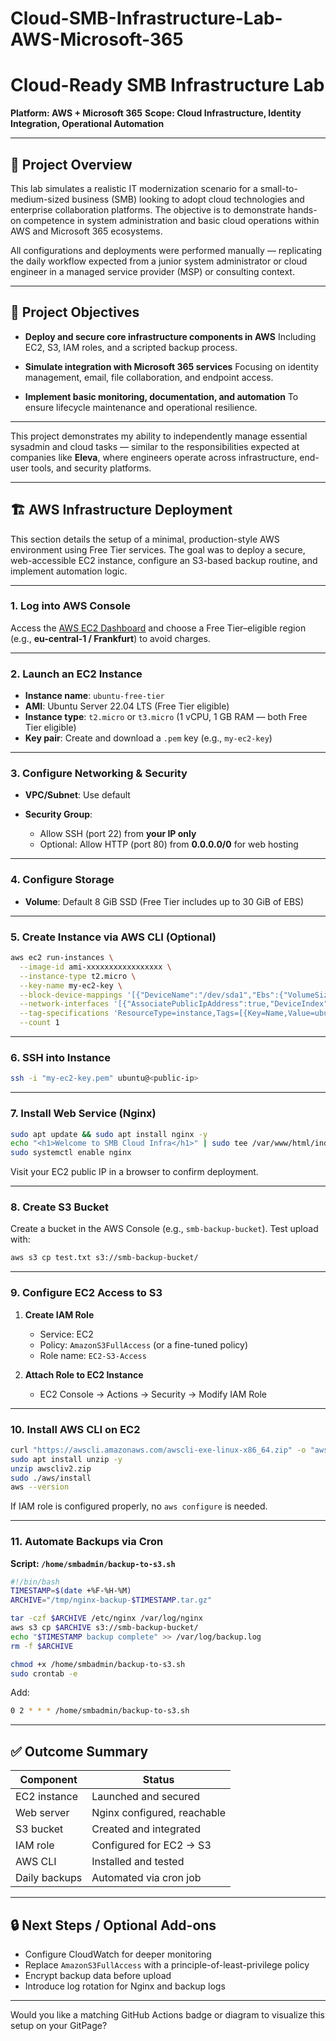 # Cloud-SMB-Infrastructure-Lab-AWS-Microsoft-365
# Cloud-Ready SMB Infrastructure Lab

**Platform: AWS + Microsoft 365**
**Scope: Cloud Infrastructure, Identity Integration, Operational Automation**

---

## 📌 Project Overview

This lab simulates a realistic IT modernization scenario for a small-to-medium-sized business (SMB) looking to adopt cloud technologies and enterprise collaboration platforms. The objective is to demonstrate hands-on competence in system administration and basic cloud operations within AWS and Microsoft 365 ecosystems.

All configurations and deployments were performed manually — replicating the daily workflow expected from a junior system administrator or cloud engineer in a managed service provider (MSP) or consulting context.

---

## 🎯 Project Objectives

* **Deploy and secure core infrastructure components in AWS**
  Including EC2, S3, IAM roles, and a scripted backup process.

* **Simulate integration with Microsoft 365 services**
  Focusing on identity management, email, file collaboration, and endpoint access.

* **Implement basic monitoring, documentation, and automation**
  To ensure lifecycle maintenance and operational resilience.

---

This project demonstrates my ability to independently manage essential sysadmin and cloud tasks — similar to the responsibilities expected at companies like **Eleva**, where engineers operate across infrastructure, end-user tools, and security platforms.

---

## 🏗 AWS Infrastructure Deployment

This section details the setup of a minimal, production-style AWS environment using Free Tier services. The goal was to deploy a secure, web-accessible EC2 instance, configure an S3-based backup routine, and implement automation logic.

---

### 1. Log into AWS Console

Access the [AWS EC2 Dashboard](https://console.aws.amazon.com/ec2) and choose a Free Tier–eligible region (e.g., **eu-central-1 / Frankfurt**) to avoid charges.

---

### 2. Launch an EC2 Instance

* **Instance name**: `ubuntu-free-tier`
* **AMI**: Ubuntu Server 22.04 LTS (Free Tier eligible)
* **Instance type**: `t2.micro` or `t3.micro`
  (1 vCPU, 1 GB RAM — both Free Tier eligible)
* **Key pair**: Create and download a `.pem` key (e.g., `my-ec2-key`)

---

### 3. Configure Networking & Security

* **VPC/Subnet**: Use default
* **Security Group**:

  * Allow SSH (port 22) from **your IP only**
  * Optional: Allow HTTP (port 80) from **0.0.0.0/0** for web hosting

---

### 4. Configure Storage

* **Volume**: Default 8 GiB SSD
  (Free Tier includes up to 30 GiB of EBS)

---

### 5. Create Instance via AWS CLI (Optional)

```bash
aws ec2 run-instances \
  --image-id ami-xxxxxxxxxxxxxxxxx \
  --instance-type t2.micro \
  --key-name my-ec2-key \
  --block-device-mappings '[{"DeviceName":"/dev/sda1","Ebs":{"VolumeSize":8}}]' \
  --network-interfaces '[{"AssociatePublicIpAddress":true,"DeviceIndex":0,"Groups":["sg-xxxxxxx"]}]' \
  --tag-specifications 'ResourceType=instance,Tags=[{Key=Name,Value=ubuntu-free-tier}]' \
  --count 1
```

---

### 6. SSH into Instance

```bash
ssh -i "my-ec2-key.pem" ubuntu@<public-ip>
```

---

### 7. Install Web Service (Nginx)

```bash
sudo apt update && sudo apt install nginx -y
echo "<h1>Welcome to SMB Cloud Infra</h1>" | sudo tee /var/www/html/index.html
sudo systemctl enable nginx
```

Visit your EC2 public IP in a browser to confirm deployment.

---

### 8. Create S3 Bucket

Create a bucket in the AWS Console (e.g., `smb-backup-bucket`).
Test upload with:

```bash
aws s3 cp test.txt s3://smb-backup-bucket/
```

---

### 9. Configure EC2 Access to S3

1. **Create IAM Role**

   * Service: EC2
   * Policy: `AmazonS3FullAccess` (or a fine-tuned policy)
   * Role name: `EC2-S3-Access`

2. **Attach Role to EC2 Instance**

   * EC2 Console → Actions → Security → Modify IAM Role

---

### 10. Install AWS CLI on EC2

```bash
curl "https://awscli.amazonaws.com/awscli-exe-linux-x86_64.zip" -o "awscliv2.zip"
sudo apt install unzip -y
unzip awscliv2.zip
sudo ./aws/install
aws --version
```

If IAM role is configured properly, no `aws configure` is needed.

---

### 11. Automate Backups via Cron

**Script: `/home/smbadmin/backup-to-s3.sh`**

```bash
#!/bin/bash
TIMESTAMP=$(date +%F-%H-%M)
ARCHIVE="/tmp/nginx-backup-$TIMESTAMP.tar.gz"

tar -czf $ARCHIVE /etc/nginx /var/log/nginx
aws s3 cp $ARCHIVE s3://smb-backup-bucket/
echo "$TIMESTAMP backup complete" >> /var/log/backup.log
rm -f $ARCHIVE
```

```bash
chmod +x /home/smbadmin/backup-to-s3.sh
sudo crontab -e
```

Add:

```bash
0 2 * * * /home/smbadmin/backup-to-s3.sh
```

---

## ✅ Outcome Summary

| Component     | Status                      |
| ------------- | --------------------------- |
| EC2 instance  | Launched and secured        |
| Web server    | Nginx configured, reachable |
| S3 bucket     | Created and integrated      |
| IAM role      | Configured for EC2 → S3     |
| AWS CLI       | Installed and tested        |
| Daily backups | Automated via cron job      |

---

## 🔒 Next Steps / Optional Add-ons

* Configure CloudWatch for deeper monitoring
* Replace `AmazonS3FullAccess` with a principle-of-least-privilege policy
* Encrypt backup data before upload
* Introduce log rotation for Nginx and backup logs

---

Would you like a matching GitHub Actions badge or diagram to visualize this setup on your GitPage?
